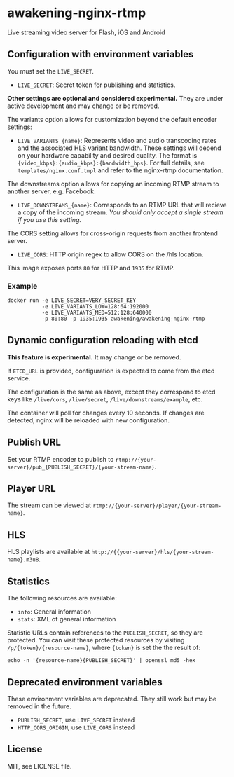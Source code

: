 # awakening-nginx-rtmp

Live streaming video server for Flash, iOS and Android

## Configuration with environment variables

You must set the `LIVE_SECRET`.

 - `LIVE_SECRET`: Secret token for publishing and statistics.

**Other settings are optional and considered experimental.**
They are under active development and may change or be removed.

The variants option allows for customization beyond the default encoder settings:

 - `LIVE_VARIANTS_{name}`: Represents video and audio transcoding
    rates and the associated HLS variant bandwidth.
    These settings will depend on your hardware capability and desired quality.
    The format is `{video_kbps}:{audio_kbps}:{bandwidth_bps}`.
    For full details, see `templates/nginx.conf.tmpl` and refer to the nginx-rtmp
    documentation.

The downstreams option allows for copying an incoming RTMP stream to another server,
e.g. Facebook.

 - `LIVE_DOWNSTREAMS_{name}`: Corresponds to an RTMP URL that will recieve a copy of
    the incoming stream. _You should only accept a single stream if you use this setting._

The CORS setting allows for cross-origin requests from another frontend server.

 - `LIVE_CORS`: HTTP origin regex to allow CORS on the /hls location.

This image exposes ports `80` for HTTP and `1935` for RTMP.

### Example

    docker run -e LIVE_SECRET=VERY_SECRET_KEY
               -e LIVE_VARIANTS_LOW=128:64:192000
               -e LIVE_VARIANTS_MED=512:128:640000
               -p 80:80 -p 1935:1935 awakening/awakening-nginx-rtmp

## Dynamic configuration reloading with etcd

**This feature is experimental.** It may change or be removed.

If `ETCD_URL` is provided, configuration is expected to come from the etcd service.

The configuration is the same as above, except they correspond to etcd keys like `/live/cors`,
`/live/secret`, `/live/downstreams/example`, etc.

The container will poll for changes every 10 seconds. If changes are detected,
nginx will be reloaded with new configuration.

## Publish URL

Set your RTMP encoder to publish to `rtmp://{your-server}/pub_{PUBLISH_SECRET}/{your-stream-name}`.

## Player URL

The stream can be viewed at `rtmp://{your-server}/player/{your-stream-name}`.

## HLS

HLS playlists are available at `http://{{your-server}/hls/{your-stream-name}.m3u8`.

## Statistics

The following resources are available:

 - `info`: General information
 - `stats`: XML of general information

Statistic URLs contain references to the `PUBLISH_SECRET`, so they are protected.
You can visit these protected resources by visiting `/p/{token}/{resource-name}`, where
`{token}` is set the the result of:

```
echo -n '{resource-name}{PUBLISH_SECRET}' | openssl md5 -hex
```

## Deprecated environment variables

These environment variables are deprecated.
They still work but may be removed in the future.

 - `PUBLISH_SECRET`, use `LIVE_SECRET` instead
 - `HTTP_CORS_ORIGIN`, use `LIVE_CORS` instead

## License

MIT, see LICENSE file.
